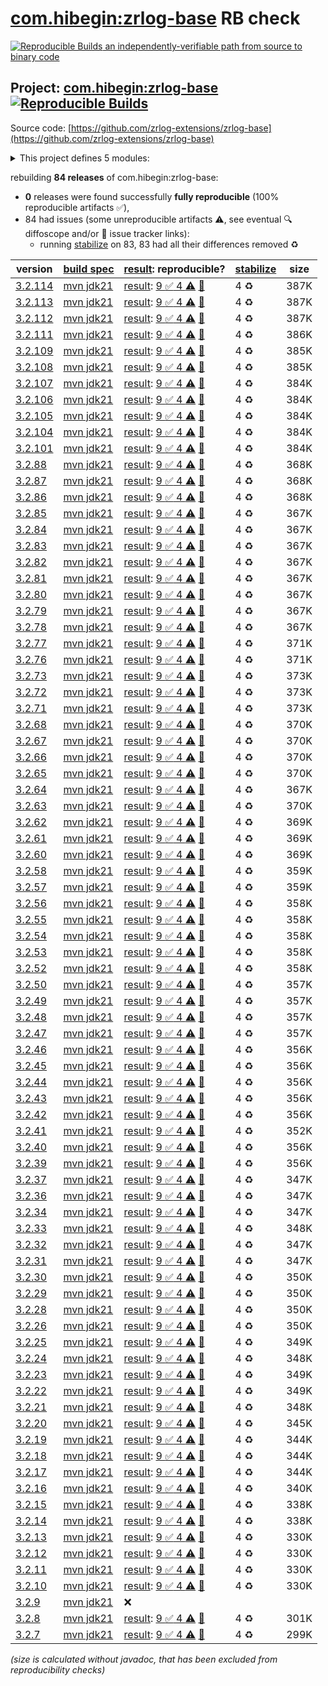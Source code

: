 [com.hibegin:zrlog-base](https://central.sonatype.com/artifact/com.hibegin/zrlog-base/versions) RB check
=======

[![Reproducible Builds](https://reproducible-builds.org/images/logos/rb.svg) an independently-verifiable path from source to binary code](https://reproducible-builds.org/)

## Project: [com.hibegin:zrlog-base](https://central.sonatype.com/artifact/com.hibegin/zrlog-base/versions) [![Reproducible Builds](https://img.shields.io/endpoint?url=https://raw.githubusercontent.com/jvm-repo-rebuild/reproducible-central/master/content/com/hibegin/zrlog-base/badge.json)](https://github.com/jvm-repo-rebuild/reproducible-central/blob/master/content/com/hibegin/zrlog-base/README.md)

Source code: [https://github.com/zrlog-extensions/zrlog-base](https://github.com/zrlog-extensions/zrlog-base)

<details><summary>This project defines 5 modules:</summary>

* [com.hibegin:zrlog-admin-token](https://central.sonatype.com/artifact/com.hibegin/zrlog-admin-token/overview)
* [com.hibegin:zrlog-base](https://central.sonatype.com/artifact/com.hibegin/zrlog-base/overview)
* [com.hibegin:zrlog-common](https://central.sonatype.com/artifact/com.hibegin/zrlog-common/overview)
* [com.hibegin:zrlog-data](https://central.sonatype.com/artifact/com.hibegin/zrlog-data/overview)
* [com.hibegin:zrlog-service](https://central.sonatype.com/artifact/com.hibegin/zrlog-service/overview)
</details>

rebuilding **84 releases** of com.hibegin:zrlog-base:
- **0** releases were found successfully **fully reproducible** (100% reproducible artifacts :white_check_mark:),
- 84 had issues (some unreproducible artifacts :warning:, see eventual :mag: diffoscope and/or :memo: issue tracker links):
  - running [stabilize](doc/stabilize.md) on 83, 83 had all their differences removed :recycle:

| version | [build spec](/BUILDSPEC.md) | [result](https://reproducible-builds.org/docs/jvm/): reproducible? | [stabilize](https://github.com/google/oss-rebuild/blob/main/cmd/stabilize/README.md) | size |
| -- | --------- | ------ | ------ | -- |
| [3.2.114](https://central.sonatype.com/artifact/com.hibegin/zrlog-base/3.2.114/pom) | [mvn jdk21](zrlog-base-3.2.114.buildspec) | [result](zrlog-base-3.2.114.buildinfo): [9 :white_check_mark:  4 :warning:](zrlog-base-3.2.114.buildcompare) [:memo:](https://github.com/zrlog-extensions/zrlog-base/pull/1) | 4 :recycle: | 387K |
| [3.2.113](https://central.sonatype.com/artifact/com.hibegin/zrlog-base/3.2.113/pom) | [mvn jdk21](zrlog-base-3.2.113.buildspec) | [result](zrlog-base-3.2.113.buildinfo): [9 :white_check_mark:  4 :warning:](zrlog-base-3.2.113.buildcompare) [:memo:](https://github.com/zrlog-extensions/zrlog-base/pull/1) | 4 :recycle: | 387K |
| [3.2.112](https://central.sonatype.com/artifact/com.hibegin/zrlog-base/3.2.112/pom) | [mvn jdk21](zrlog-base-3.2.112.buildspec) | [result](zrlog-base-3.2.112.buildinfo): [9 :white_check_mark:  4 :warning:](zrlog-base-3.2.112.buildcompare) [:memo:](https://github.com/zrlog-extensions/zrlog-base/pull/1) | 4 :recycle: | 387K |
| [3.2.111](https://central.sonatype.com/artifact/com.hibegin/zrlog-base/3.2.111/pom) | [mvn jdk21](zrlog-base-3.2.111.buildspec) | [result](zrlog-base-3.2.111.buildinfo): [9 :white_check_mark:  4 :warning:](zrlog-base-3.2.111.buildcompare) [:memo:](https://github.com/zrlog-extensions/zrlog-base/pull/1) | 4 :recycle: | 386K |
| [3.2.109](https://central.sonatype.com/artifact/com.hibegin/zrlog-base/3.2.109/pom) | [mvn jdk21](zrlog-base-3.2.109.buildspec) | [result](zrlog-base-3.2.109.buildinfo): [9 :white_check_mark:  4 :warning:](zrlog-base-3.2.109.buildcompare) [:memo:](https://github.com/zrlog-extensions/zrlog-base/pull/1) | 4 :recycle: | 385K |
| [3.2.108](https://central.sonatype.com/artifact/com.hibegin/zrlog-base/3.2.108/pom) | [mvn jdk21](zrlog-base-3.2.108.buildspec) | [result](zrlog-base-3.2.108.buildinfo): [9 :white_check_mark:  4 :warning:](zrlog-base-3.2.108.buildcompare) [:memo:](https://github.com/zrlog-extensions/zrlog-base/pull/1) | 4 :recycle: | 385K |
| [3.2.107](https://central.sonatype.com/artifact/com.hibegin/zrlog-base/3.2.107/pom) | [mvn jdk21](zrlog-base-3.2.107.buildspec) | [result](zrlog-base-3.2.107.buildinfo): [9 :white_check_mark:  4 :warning:](zrlog-base-3.2.107.buildcompare) [:memo:](https://github.com/zrlog-extensions/zrlog-base/pull/1) | 4 :recycle: | 384K |
| [3.2.106](https://central.sonatype.com/artifact/com.hibegin/zrlog-base/3.2.106/pom) | [mvn jdk21](zrlog-base-3.2.106.buildspec) | [result](zrlog-base-3.2.106.buildinfo): [9 :white_check_mark:  4 :warning:](zrlog-base-3.2.106.buildcompare) [:memo:](https://github.com/zrlog-extensions/zrlog-base/pull/1) | 4 :recycle: | 384K |
| [3.2.105](https://central.sonatype.com/artifact/com.hibegin/zrlog-base/3.2.105/pom) | [mvn jdk21](zrlog-base-3.2.105.buildspec) | [result](zrlog-base-3.2.105.buildinfo): [9 :white_check_mark:  4 :warning:](zrlog-base-3.2.105.buildcompare) [:memo:](https://github.com/zrlog-extensions/zrlog-base/pull/1) | 4 :recycle: | 384K |
| [3.2.104](https://central.sonatype.com/artifact/com.hibegin/zrlog-base/3.2.104/pom) | [mvn jdk21](zrlog-base-3.2.104.buildspec) | [result](zrlog-base-3.2.104.buildinfo): [9 :white_check_mark:  4 :warning:](zrlog-base-3.2.104.buildcompare) [:memo:](https://github.com/zrlog-extensions/zrlog-base/pull/1) | 4 :recycle: | 384K |
| [3.2.101](https://central.sonatype.com/artifact/com.hibegin/zrlog-base/3.2.101/pom) | [mvn jdk21](zrlog-base-3.2.101.buildspec) | [result](zrlog-base-3.2.101.buildinfo): [9 :white_check_mark:  4 :warning:](zrlog-base-3.2.101.buildcompare) [:memo:](https://github.com/zrlog-extensions/zrlog-base/pull/1) | 4 :recycle: | 384K |
| [3.2.88](https://central.sonatype.com/artifact/com.hibegin/zrlog-base/3.2.88/pom) | [mvn jdk21](zrlog-base-3.2.88.buildspec) | [result](zrlog-base-3.2.88.buildinfo): [9 :white_check_mark:  4 :warning:](zrlog-base-3.2.88.buildcompare) [:memo:](https://github.com/zrlog-extensions/zrlog-base/pull/1) | 4 :recycle: | 368K |
| [3.2.87](https://central.sonatype.com/artifact/com.hibegin/zrlog-base/3.2.87/pom) | [mvn jdk21](zrlog-base-3.2.87.buildspec) | [result](zrlog-base-3.2.87.buildinfo): [9 :white_check_mark:  4 :warning:](zrlog-base-3.2.87.buildcompare) [:memo:](https://github.com/zrlog-extensions/zrlog-base/pull/1) | 4 :recycle: | 368K |
| [3.2.86](https://central.sonatype.com/artifact/com.hibegin/zrlog-base/3.2.86/pom) | [mvn jdk21](zrlog-base-3.2.86.buildspec) | [result](zrlog-base-3.2.86.buildinfo): [9 :white_check_mark:  4 :warning:](zrlog-base-3.2.86.buildcompare) [:memo:](https://github.com/zrlog-extensions/zrlog-base/pull/1) | 4 :recycle: | 368K |
| [3.2.85](https://central.sonatype.com/artifact/com.hibegin/zrlog-base/3.2.85/pom) | [mvn jdk21](zrlog-base-3.2.85.buildspec) | [result](zrlog-base-3.2.85.buildinfo): [9 :white_check_mark:  4 :warning:](zrlog-base-3.2.85.buildcompare) [:memo:](https://github.com/zrlog-extensions/zrlog-base/pull/1) | 4 :recycle: | 367K |
| [3.2.84](https://central.sonatype.com/artifact/com.hibegin/zrlog-base/3.2.84/pom) | [mvn jdk21](zrlog-base-3.2.84.buildspec) | [result](zrlog-base-3.2.84.buildinfo): [9 :white_check_mark:  4 :warning:](zrlog-base-3.2.84.buildcompare) [:memo:](https://github.com/zrlog-extensions/zrlog-base/pull/1) | 4 :recycle: | 367K |
| [3.2.83](https://central.sonatype.com/artifact/com.hibegin/zrlog-base/3.2.83/pom) | [mvn jdk21](zrlog-base-3.2.83.buildspec) | [result](zrlog-base-3.2.83.buildinfo): [9 :white_check_mark:  4 :warning:](zrlog-base-3.2.83.buildcompare) [:memo:](https://github.com/zrlog-extensions/zrlog-base/pull/1) | 4 :recycle: | 367K |
| [3.2.82](https://central.sonatype.com/artifact/com.hibegin/zrlog-base/3.2.82/pom) | [mvn jdk21](zrlog-base-3.2.82.buildspec) | [result](zrlog-base-3.2.82.buildinfo): [9 :white_check_mark:  4 :warning:](zrlog-base-3.2.82.buildcompare) [:memo:](https://github.com/zrlog-extensions/zrlog-base/pull/1) | 4 :recycle: | 367K |
| [3.2.81](https://central.sonatype.com/artifact/com.hibegin/zrlog-base/3.2.81/pom) | [mvn jdk21](zrlog-base-3.2.81.buildspec) | [result](zrlog-base-3.2.81.buildinfo): [9 :white_check_mark:  4 :warning:](zrlog-base-3.2.81.buildcompare) [:memo:](https://github.com/zrlog-extensions/zrlog-base/pull/1) | 4 :recycle: | 367K |
| [3.2.80](https://central.sonatype.com/artifact/com.hibegin/zrlog-base/3.2.80/pom) | [mvn jdk21](zrlog-base-3.2.80.buildspec) | [result](zrlog-base-3.2.80.buildinfo): [9 :white_check_mark:  4 :warning:](zrlog-base-3.2.80.buildcompare) [:memo:](https://github.com/zrlog-extensions/zrlog-base/pull/1) | 4 :recycle: | 367K |
| [3.2.79](https://central.sonatype.com/artifact/com.hibegin/zrlog-base/3.2.79/pom) | [mvn jdk21](zrlog-base-3.2.79.buildspec) | [result](zrlog-base-3.2.79.buildinfo): [9 :white_check_mark:  4 :warning:](zrlog-base-3.2.79.buildcompare) [:memo:](https://github.com/zrlog-extensions/zrlog-base/pull/1) | 4 :recycle: | 367K |
| [3.2.78](https://central.sonatype.com/artifact/com.hibegin/zrlog-base/3.2.78/pom) | [mvn jdk21](zrlog-base-3.2.78.buildspec) | [result](zrlog-base-3.2.78.buildinfo): [9 :white_check_mark:  4 :warning:](zrlog-base-3.2.78.buildcompare) [:memo:](https://github.com/zrlog-extensions/zrlog-base/pull/1) | 4 :recycle: | 367K |
| [3.2.77](https://central.sonatype.com/artifact/com.hibegin/zrlog-base/3.2.77/pom) | [mvn jdk21](zrlog-base-3.2.77.buildspec) | [result](zrlog-base-3.2.77.buildinfo): [9 :white_check_mark:  4 :warning:](zrlog-base-3.2.77.buildcompare) [:memo:](https://github.com/zrlog-extensions/zrlog-base/pull/1) | 4 :recycle: | 371K |
| [3.2.76](https://central.sonatype.com/artifact/com.hibegin/zrlog-base/3.2.76/pom) | [mvn jdk21](zrlog-base-3.2.76.buildspec) | [result](zrlog-base-3.2.76.buildinfo): [9 :white_check_mark:  4 :warning:](zrlog-base-3.2.76.buildcompare) [:memo:](https://github.com/zrlog-extensions/zrlog-base/pull/1) | 4 :recycle: | 371K |
| [3.2.73](https://central.sonatype.com/artifact/com.hibegin/zrlog-base/3.2.73/pom) | [mvn jdk21](zrlog-base-3.2.73.buildspec) | [result](zrlog-base-3.2.73.buildinfo): [9 :white_check_mark:  4 :warning:](zrlog-base-3.2.73.buildcompare) [:memo:](https://github.com/zrlog-extensions/zrlog-base/pull/1) | 4 :recycle: | 373K |
| [3.2.72](https://central.sonatype.com/artifact/com.hibegin/zrlog-base/3.2.72/pom) | [mvn jdk21](zrlog-base-3.2.72.buildspec) | [result](zrlog-base-3.2.72.buildinfo): [9 :white_check_mark:  4 :warning:](zrlog-base-3.2.72.buildcompare) [:memo:](https://github.com/zrlog-extensions/zrlog-base/pull/1) | 4 :recycle: | 373K |
| [3.2.71](https://central.sonatype.com/artifact/com.hibegin/zrlog-base/3.2.71/pom) | [mvn jdk21](zrlog-base-3.2.71.buildspec) | [result](zrlog-base-3.2.71.buildinfo): [9 :white_check_mark:  4 :warning:](zrlog-base-3.2.71.buildcompare) [:memo:](https://github.com/zrlog-extensions/zrlog-base/pull/1) | 4 :recycle: | 373K |
| [3.2.68](https://central.sonatype.com/artifact/com.hibegin/zrlog-base/3.2.68/pom) | [mvn jdk21](zrlog-base-3.2.68.buildspec) | [result](zrlog-base-3.2.68.buildinfo): [9 :white_check_mark:  4 :warning:](zrlog-base-3.2.68.buildcompare) [:memo:](https://github.com/zrlog-extensions/zrlog-base/pull/1) | 4 :recycle: | 370K |
| [3.2.67](https://central.sonatype.com/artifact/com.hibegin/zrlog-base/3.2.67/pom) | [mvn jdk21](zrlog-base-3.2.67.buildspec) | [result](zrlog-base-3.2.67.buildinfo): [9 :white_check_mark:  4 :warning:](zrlog-base-3.2.67.buildcompare) [:memo:](https://github.com/zrlog-extensions/zrlog-base/pull/1) | 4 :recycle: | 370K |
| [3.2.66](https://central.sonatype.com/artifact/com.hibegin/zrlog-base/3.2.66/pom) | [mvn jdk21](zrlog-base-3.2.66.buildspec) | [result](zrlog-base-3.2.66.buildinfo): [9 :white_check_mark:  4 :warning:](zrlog-base-3.2.66.buildcompare) [:memo:](https://github.com/zrlog-extensions/zrlog-base/pull/1) | 4 :recycle: | 370K |
| [3.2.65](https://central.sonatype.com/artifact/com.hibegin/zrlog-base/3.2.65/pom) | [mvn jdk21](zrlog-base-3.2.65.buildspec) | [result](zrlog-base-3.2.65.buildinfo): [9 :white_check_mark:  4 :warning:](zrlog-base-3.2.65.buildcompare) [:memo:](https://github.com/zrlog-extensions/zrlog-base/pull/1) | 4 :recycle: | 370K |
| [3.2.64](https://central.sonatype.com/artifact/com.hibegin/zrlog-base/3.2.64/pom) | [mvn jdk21](zrlog-base-3.2.64.buildspec) | [result](zrlog-base-3.2.64.buildinfo): [9 :white_check_mark:  4 :warning:](zrlog-base-3.2.64.buildcompare) [:memo:](https://github.com/zrlog-extensions/zrlog-base/pull/1) | 4 :recycle: | 367K |
| [3.2.63](https://central.sonatype.com/artifact/com.hibegin/zrlog-base/3.2.63/pom) | [mvn jdk21](zrlog-base-3.2.63.buildspec) | [result](zrlog-base-3.2.63.buildinfo): [9 :white_check_mark:  4 :warning:](zrlog-base-3.2.63.buildcompare) [:memo:](https://github.com/zrlog-extensions/zrlog-base/pull/1) | 4 :recycle: | 370K |
| [3.2.62](https://central.sonatype.com/artifact/com.hibegin/zrlog-base/3.2.62/pom) | [mvn jdk21](zrlog-base-3.2.62.buildspec) | [result](zrlog-base-3.2.62.buildinfo): [9 :white_check_mark:  4 :warning:](zrlog-base-3.2.62.buildcompare) [:memo:](https://github.com/zrlog-extensions/zrlog-base/pull/1) | 4 :recycle: | 369K |
| [3.2.61](https://central.sonatype.com/artifact/com.hibegin/zrlog-base/3.2.61/pom) | [mvn jdk21](zrlog-base-3.2.61.buildspec) | [result](zrlog-base-3.2.61.buildinfo): [9 :white_check_mark:  4 :warning:](zrlog-base-3.2.61.buildcompare) [:memo:](https://github.com/zrlog-extensions/zrlog-base/pull/1) | 4 :recycle: | 369K |
| [3.2.60](https://central.sonatype.com/artifact/com.hibegin/zrlog-base/3.2.60/pom) | [mvn jdk21](zrlog-base-3.2.60.buildspec) | [result](zrlog-base-3.2.60.buildinfo): [9 :white_check_mark:  4 :warning:](zrlog-base-3.2.60.buildcompare) [:memo:](https://github.com/zrlog-extensions/zrlog-base/pull/1) | 4 :recycle: | 369K |
| [3.2.58](https://central.sonatype.com/artifact/com.hibegin/zrlog-base/3.2.58/pom) | [mvn jdk21](zrlog-base-3.2.58.buildspec) | [result](zrlog-base-3.2.58.buildinfo): [9 :white_check_mark:  4 :warning:](zrlog-base-3.2.58.buildcompare) [:memo:](https://github.com/zrlog-extensions/zrlog-base/pull/1) | 4 :recycle: | 359K |
| [3.2.57](https://central.sonatype.com/artifact/com.hibegin/zrlog-base/3.2.57/pom) | [mvn jdk21](zrlog-base-3.2.57.buildspec) | [result](zrlog-base-3.2.57.buildinfo): [9 :white_check_mark:  4 :warning:](zrlog-base-3.2.57.buildcompare) [:memo:](https://github.com/zrlog-extensions/zrlog-base/pull/1) | 4 :recycle: | 359K |
| [3.2.56](https://central.sonatype.com/artifact/com.hibegin/zrlog-base/3.2.56/pom) | [mvn jdk21](zrlog-base-3.2.56.buildspec) | [result](zrlog-base-3.2.56.buildinfo): [9 :white_check_mark:  4 :warning:](zrlog-base-3.2.56.buildcompare) [:memo:](https://github.com/zrlog-extensions/zrlog-base/pull/1) | 4 :recycle: | 358K |
| [3.2.55](https://central.sonatype.com/artifact/com.hibegin/zrlog-base/3.2.55/pom) | [mvn jdk21](zrlog-base-3.2.55.buildspec) | [result](zrlog-base-3.2.55.buildinfo): [9 :white_check_mark:  4 :warning:](zrlog-base-3.2.55.buildcompare) [:memo:](https://github.com/zrlog-extensions/zrlog-base/pull/1) | 4 :recycle: | 358K |
| [3.2.54](https://central.sonatype.com/artifact/com.hibegin/zrlog-base/3.2.54/pom) | [mvn jdk21](zrlog-base-3.2.54.buildspec) | [result](zrlog-base-3.2.54.buildinfo): [9 :white_check_mark:  4 :warning:](zrlog-base-3.2.54.buildcompare) [:memo:](https://github.com/zrlog-extensions/zrlog-base/pull/1) | 4 :recycle: | 358K |
| [3.2.53](https://central.sonatype.com/artifact/com.hibegin/zrlog-base/3.2.53/pom) | [mvn jdk21](zrlog-base-3.2.53.buildspec) | [result](zrlog-base-3.2.53.buildinfo): [9 :white_check_mark:  4 :warning:](zrlog-base-3.2.53.buildcompare) [:memo:](https://github.com/zrlog-extensions/zrlog-base/pull/1) | 4 :recycle: | 358K |
| [3.2.52](https://central.sonatype.com/artifact/com.hibegin/zrlog-base/3.2.52/pom) | [mvn jdk21](zrlog-base-3.2.52.buildspec) | [result](zrlog-base-3.2.52.buildinfo): [9 :white_check_mark:  4 :warning:](zrlog-base-3.2.52.buildcompare) [:memo:](https://github.com/zrlog-extensions/zrlog-base/pull/1) | 4 :recycle: | 358K |
| [3.2.50](https://central.sonatype.com/artifact/com.hibegin/zrlog-base/3.2.50/pom) | [mvn jdk21](zrlog-base-3.2.50.buildspec) | [result](zrlog-base-3.2.50.buildinfo): [9 :white_check_mark:  4 :warning:](zrlog-base-3.2.50.buildcompare) [:memo:](https://github.com/zrlog-extensions/zrlog-base/pull/1) | 4 :recycle: | 357K |
| [3.2.49](https://central.sonatype.com/artifact/com.hibegin/zrlog-base/3.2.49/pom) | [mvn jdk21](zrlog-base-3.2.49.buildspec) | [result](zrlog-base-3.2.49.buildinfo): [9 :white_check_mark:  4 :warning:](zrlog-base-3.2.49.buildcompare) [:memo:](https://github.com/zrlog-extensions/zrlog-base/pull/1) | 4 :recycle: | 357K |
| [3.2.48](https://central.sonatype.com/artifact/com.hibegin/zrlog-base/3.2.48/pom) | [mvn jdk21](zrlog-base-3.2.48.buildspec) | [result](zrlog-base-3.2.48.buildinfo): [9 :white_check_mark:  4 :warning:](zrlog-base-3.2.48.buildcompare) [:memo:](https://github.com/zrlog-extensions/zrlog-base/pull/1) | 4 :recycle: | 357K |
| [3.2.47](https://central.sonatype.com/artifact/com.hibegin/zrlog-base/3.2.47/pom) | [mvn jdk21](zrlog-base-3.2.47.buildspec) | [result](zrlog-base-3.2.47.buildinfo): [9 :white_check_mark:  4 :warning:](zrlog-base-3.2.47.buildcompare) [:memo:](https://github.com/zrlog-extensions/zrlog-base/pull/1) | 4 :recycle: | 357K |
| [3.2.46](https://central.sonatype.com/artifact/com.hibegin/zrlog-base/3.2.46/pom) | [mvn jdk21](zrlog-base-3.2.46.buildspec) | [result](zrlog-base-3.2.46.buildinfo): [9 :white_check_mark:  4 :warning:](zrlog-base-3.2.46.buildcompare) [:memo:](https://github.com/zrlog-extensions/zrlog-base/pull/1) | 4 :recycle: | 356K |
| [3.2.45](https://central.sonatype.com/artifact/com.hibegin/zrlog-base/3.2.45/pom) | [mvn jdk21](zrlog-base-3.2.45.buildspec) | [result](zrlog-base-3.2.45.buildinfo): [9 :white_check_mark:  4 :warning:](zrlog-base-3.2.45.buildcompare) [:memo:](https://github.com/zrlog-extensions/zrlog-base/pull/1) | 4 :recycle: | 356K |
| [3.2.44](https://central.sonatype.com/artifact/com.hibegin/zrlog-base/3.2.44/pom) | [mvn jdk21](zrlog-base-3.2.44.buildspec) | [result](zrlog-base-3.2.44.buildinfo): [9 :white_check_mark:  4 :warning:](zrlog-base-3.2.44.buildcompare) [:memo:](https://github.com/zrlog-extensions/zrlog-base/pull/1) | 4 :recycle: | 356K |
| [3.2.43](https://central.sonatype.com/artifact/com.hibegin/zrlog-base/3.2.43/pom) | [mvn jdk21](zrlog-base-3.2.43.buildspec) | [result](zrlog-base-3.2.43.buildinfo): [9 :white_check_mark:  4 :warning:](zrlog-base-3.2.43.buildcompare) [:memo:](https://github.com/zrlog-extensions/zrlog-base/pull/1) | 4 :recycle: | 356K |
| [3.2.42](https://central.sonatype.com/artifact/com.hibegin/zrlog-base/3.2.42/pom) | [mvn jdk21](zrlog-base-3.2.42.buildspec) | [result](zrlog-base-3.2.42.buildinfo): [9 :white_check_mark:  4 :warning:](zrlog-base-3.2.42.buildcompare) [:memo:](https://github.com/zrlog-extensions/zrlog-base/pull/1) | 4 :recycle: | 356K |
| [3.2.41](https://central.sonatype.com/artifact/com.hibegin/zrlog-base/3.2.41/pom) | [mvn jdk21](zrlog-base-3.2.41.buildspec) | [result](zrlog-base-3.2.41.buildinfo): [9 :white_check_mark:  4 :warning:](zrlog-base-3.2.41.buildcompare) [:memo:](https://github.com/zrlog-extensions/zrlog-base/pull/1) | 4 :recycle: | 352K |
| [3.2.40](https://central.sonatype.com/artifact/com.hibegin/zrlog-base/3.2.40/pom) | [mvn jdk21](zrlog-base-3.2.40.buildspec) | [result](zrlog-base-3.2.40.buildinfo): [9 :white_check_mark:  4 :warning:](zrlog-base-3.2.40.buildcompare) [:memo:](https://github.com/zrlog-extensions/zrlog-base/pull/1) | 4 :recycle: | 356K |
| [3.2.39](https://central.sonatype.com/artifact/com.hibegin/zrlog-base/3.2.39/pom) | [mvn jdk21](zrlog-base-3.2.39.buildspec) | [result](zrlog-base-3.2.39.buildinfo): [9 :white_check_mark:  4 :warning:](zrlog-base-3.2.39.buildcompare) [:memo:](https://github.com/zrlog-extensions/zrlog-base/pull/1) | 4 :recycle: | 356K |
| [3.2.37](https://central.sonatype.com/artifact/com.hibegin/zrlog-base/3.2.37/pom) | [mvn jdk21](zrlog-base-3.2.37.buildspec) | [result](zrlog-base-3.2.37.buildinfo): [9 :white_check_mark:  4 :warning:](zrlog-base-3.2.37.buildcompare) [:memo:](https://github.com/zrlog-extensions/zrlog-base/pull/1) | 4 :recycle: | 347K |
| [3.2.36](https://central.sonatype.com/artifact/com.hibegin/zrlog-base/3.2.36/pom) | [mvn jdk21](zrlog-base-3.2.36.buildspec) | [result](zrlog-base-3.2.36.buildinfo): [9 :white_check_mark:  4 :warning:](zrlog-base-3.2.36.buildcompare) [:memo:](https://github.com/zrlog-extensions/zrlog-base/pull/1) | 4 :recycle: | 347K |
| [3.2.34](https://central.sonatype.com/artifact/com.hibegin/zrlog-base/3.2.34/pom) | [mvn jdk21](zrlog-base-3.2.34.buildspec) | [result](zrlog-base-3.2.34.buildinfo): [9 :white_check_mark:  4 :warning:](zrlog-base-3.2.34.buildcompare) [:memo:](https://github.com/zrlog-extensions/zrlog-base/pull/1) | 4 :recycle: | 347K |
| [3.2.33](https://central.sonatype.com/artifact/com.hibegin/zrlog-base/3.2.33/pom) | [mvn jdk21](zrlog-base-3.2.33.buildspec) | [result](zrlog-base-3.2.33.buildinfo): [9 :white_check_mark:  4 :warning:](zrlog-base-3.2.33.buildcompare) [:memo:](https://github.com/zrlog-extensions/zrlog-base/pull/1) | 4 :recycle: | 348K |
| [3.2.32](https://central.sonatype.com/artifact/com.hibegin/zrlog-base/3.2.32/pom) | [mvn jdk21](zrlog-base-3.2.32.buildspec) | [result](zrlog-base-3.2.32.buildinfo): [9 :white_check_mark:  4 :warning:](zrlog-base-3.2.32.buildcompare) [:memo:](https://github.com/zrlog-extensions/zrlog-base/pull/1) | 4 :recycle: | 347K |
| [3.2.31](https://central.sonatype.com/artifact/com.hibegin/zrlog-base/3.2.31/pom) | [mvn jdk21](zrlog-base-3.2.31.buildspec) | [result](zrlog-base-3.2.31.buildinfo): [9 :white_check_mark:  4 :warning:](zrlog-base-3.2.31.buildcompare) [:memo:](https://github.com/zrlog-extensions/zrlog-base/pull/1) | 4 :recycle: | 347K |
| [3.2.30](https://central.sonatype.com/artifact/com.hibegin/zrlog-base/3.2.30/pom) | [mvn jdk21](zrlog-base-3.2.30.buildspec) | [result](zrlog-base-3.2.30.buildinfo): [9 :white_check_mark:  4 :warning:](zrlog-base-3.2.30.buildcompare) [:memo:](https://github.com/zrlog-extensions/zrlog-base/pull/1) | 4 :recycle: | 350K |
| [3.2.29](https://central.sonatype.com/artifact/com.hibegin/zrlog-base/3.2.29/pom) | [mvn jdk21](zrlog-base-3.2.29.buildspec) | [result](zrlog-base-3.2.29.buildinfo): [9 :white_check_mark:  4 :warning:](zrlog-base-3.2.29.buildcompare) [:memo:](https://github.com/zrlog-extensions/zrlog-base/pull/1) | 4 :recycle: | 350K |
| [3.2.28](https://central.sonatype.com/artifact/com.hibegin/zrlog-base/3.2.28/pom) | [mvn jdk21](zrlog-base-3.2.28.buildspec) | [result](zrlog-base-3.2.28.buildinfo): [9 :white_check_mark:  4 :warning:](zrlog-base-3.2.28.buildcompare) [:memo:](https://github.com/zrlog-extensions/zrlog-base/pull/1) | 4 :recycle: | 350K |
| [3.2.26](https://central.sonatype.com/artifact/com.hibegin/zrlog-base/3.2.26/pom) | [mvn jdk21](zrlog-base-3.2.26.buildspec) | [result](zrlog-base-3.2.26.buildinfo): [9 :white_check_mark:  4 :warning:](zrlog-base-3.2.26.buildcompare) [:memo:](https://github.com/zrlog-extensions/zrlog-base/pull/1) | 4 :recycle: | 350K |
| [3.2.25](https://central.sonatype.com/artifact/com.hibegin/zrlog-base/3.2.25/pom) | [mvn jdk21](zrlog-base-3.2.25.buildspec) | [result](zrlog-base-3.2.25.buildinfo): [9 :white_check_mark:  4 :warning:](zrlog-base-3.2.25.buildcompare) [:memo:](https://github.com/zrlog-extensions/zrlog-base/pull/1) | 4 :recycle: | 349K |
| [3.2.24](https://central.sonatype.com/artifact/com.hibegin/zrlog-base/3.2.24/pom) | [mvn jdk21](zrlog-base-3.2.24.buildspec) | [result](zrlog-base-3.2.24.buildinfo): [9 :white_check_mark:  4 :warning:](zrlog-base-3.2.24.buildcompare) [:memo:](https://github.com/zrlog-extensions/zrlog-base/pull/1) | 4 :recycle: | 348K |
| [3.2.23](https://central.sonatype.com/artifact/com.hibegin/zrlog-base/3.2.23/pom) | [mvn jdk21](zrlog-base-3.2.23.buildspec) | [result](zrlog-base-3.2.23.buildinfo): [9 :white_check_mark:  4 :warning:](zrlog-base-3.2.23.buildcompare) [:memo:](https://github.com/zrlog-extensions/zrlog-base/pull/1) | 4 :recycle: | 349K |
| [3.2.22](https://central.sonatype.com/artifact/com.hibegin/zrlog-base/3.2.22/pom) | [mvn jdk21](zrlog-base-3.2.22.buildspec) | [result](zrlog-base-3.2.22.buildinfo): [9 :white_check_mark:  4 :warning:](zrlog-base-3.2.22.buildcompare) [:memo:](https://github.com/zrlog-extensions/zrlog-base/pull/1) | 4 :recycle: | 349K |
| [3.2.21](https://central.sonatype.com/artifact/com.hibegin/zrlog-base/3.2.21/pom) | [mvn jdk21](zrlog-base-3.2.21.buildspec) | [result](zrlog-base-3.2.21.buildinfo): [9 :white_check_mark:  4 :warning:](zrlog-base-3.2.21.buildcompare) [:memo:](https://github.com/zrlog-extensions/zrlog-base/pull/1) | 4 :recycle: | 348K |
| [3.2.20](https://central.sonatype.com/artifact/com.hibegin/zrlog-base/3.2.20/pom) | [mvn jdk21](zrlog-base-3.2.20.buildspec) | [result](zrlog-base-3.2.20.buildinfo): [9 :white_check_mark:  4 :warning:](zrlog-base-3.2.20.buildcompare) [:memo:](https://github.com/zrlog-extensions/zrlog-base/pull/1) | 4 :recycle: | 345K |
| [3.2.19](https://central.sonatype.com/artifact/com.hibegin/zrlog-base/3.2.19/pom) | [mvn jdk21](zrlog-base-3.2.19.buildspec) | [result](zrlog-base-3.2.19.buildinfo): [9 :white_check_mark:  4 :warning:](zrlog-base-3.2.19.buildcompare) [:memo:](https://github.com/zrlog-extensions/zrlog-base/pull/1) | 4 :recycle: | 344K |
| [3.2.18](https://central.sonatype.com/artifact/com.hibegin/zrlog-base/3.2.18/pom) | [mvn jdk21](zrlog-base-3.2.18.buildspec) | [result](zrlog-base-3.2.18.buildinfo): [9 :white_check_mark:  4 :warning:](zrlog-base-3.2.18.buildcompare) [:memo:](https://github.com/zrlog-extensions/zrlog-base/pull/1) | 4 :recycle: | 344K |
| [3.2.17](https://central.sonatype.com/artifact/com.hibegin/zrlog-base/3.2.17/pom) | [mvn jdk21](zrlog-base-3.2.17.buildspec) | [result](zrlog-base-3.2.17.buildinfo): [9 :white_check_mark:  4 :warning:](zrlog-base-3.2.17.buildcompare) [:memo:](https://github.com/zrlog-extensions/zrlog-base/pull/1) | 4 :recycle: | 344K |
| [3.2.16](https://central.sonatype.com/artifact/com.hibegin/zrlog-base/3.2.16/pom) | [mvn jdk21](zrlog-base-3.2.16.buildspec) | [result](zrlog-base-3.2.16.buildinfo): [9 :white_check_mark:  4 :warning:](zrlog-base-3.2.16.buildcompare) [:memo:](https://github.com/zrlog-extensions/zrlog-base/pull/1) | 4 :recycle: | 340K |
| [3.2.15](https://central.sonatype.com/artifact/com.hibegin/zrlog-base/3.2.15/pom) | [mvn jdk21](zrlog-base-3.2.15.buildspec) | [result](zrlog-base-3.2.15.buildinfo): [9 :white_check_mark:  4 :warning:](zrlog-base-3.2.15.buildcompare) [:memo:](https://github.com/zrlog-extensions/zrlog-base/pull/1) | 4 :recycle: | 338K |
| [3.2.14](https://central.sonatype.com/artifact/com.hibegin/zrlog-base/3.2.14/pom) | [mvn jdk21](zrlog-base-3.2.14.buildspec) | [result](zrlog-base-3.2.14.buildinfo): [9 :white_check_mark:  4 :warning:](zrlog-base-3.2.14.buildcompare) [:memo:](https://github.com/zrlog-extensions/zrlog-base/pull/1) | 4 :recycle: | 338K |
| [3.2.13](https://central.sonatype.com/artifact/com.hibegin/zrlog-base/3.2.13/pom) | [mvn jdk21](zrlog-base-3.2.13.buildspec) | [result](zrlog-base-3.2.13.buildinfo): [9 :white_check_mark:  4 :warning:](zrlog-base-3.2.13.buildcompare) [:memo:](https://github.com/zrlog-extensions/zrlog-base/pull/1) | 4 :recycle: | 330K |
| [3.2.12](https://central.sonatype.com/artifact/com.hibegin/zrlog-base/3.2.12/pom) | [mvn jdk21](zrlog-base-3.2.12.buildspec) | [result](zrlog-base-3.2.12.buildinfo): [9 :white_check_mark:  4 :warning:](zrlog-base-3.2.12.buildcompare) [:memo:](https://github.com/zrlog-extensions/zrlog-base/pull/1) | 4 :recycle: | 330K |
| [3.2.11](https://central.sonatype.com/artifact/com.hibegin/zrlog-base/3.2.11/pom) | [mvn jdk21](zrlog-base-3.2.11.buildspec) | [result](zrlog-base-3.2.11.buildinfo): [9 :white_check_mark:  4 :warning:](zrlog-base-3.2.11.buildcompare) [:memo:](https://github.com/zrlog-extensions/zrlog-base/pull/1) | 4 :recycle: | 330K |
| [3.2.10](https://central.sonatype.com/artifact/com.hibegin/zrlog-base/3.2.10/pom) | [mvn jdk21](zrlog-base-3.2.10.buildspec) | [result](zrlog-base-3.2.10.buildinfo): [9 :white_check_mark:  4 :warning:](zrlog-base-3.2.10.buildcompare) [:memo:](https://github.com/zrlog-extensions/zrlog-base/pull/1) | 4 :recycle: | 330K |
| [3.2.9](https://central.sonatype.com/artifact/com.hibegin/zrlog-base/3.2.9/pom) | [mvn jdk21](zrlog-base-3.2.9.buildspec) | :x: | |
| [3.2.8](https://central.sonatype.com/artifact/com.hibegin/zrlog-base/3.2.8/pom) | [mvn jdk21](zrlog-base-3.2.8.buildspec) | [result](zrlog-base-3.2.8.buildinfo): [9 :white_check_mark:  4 :warning:](zrlog-base-3.2.8.buildcompare) [:memo:](https://github.com/zrlog-extensions/zrlog-base/pull/1) | 4 :recycle: | 301K |
| [3.2.7](https://central.sonatype.com/artifact/com.hibegin/zrlog-base/3.2.7/pom) | [mvn jdk21](zrlog-base-3.2.7.buildspec) | [result](zrlog-base-3.2.7.buildinfo): [9 :white_check_mark:  4 :warning:](zrlog-base-3.2.7.buildcompare) [:memo:](https://github.com/zrlog-extensions/zrlog-base/pull/1) | 4 :recycle: | 299K |

<i>(size is calculated without javadoc, that has been excluded from reproducibility checks)</i>
